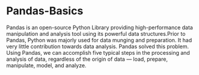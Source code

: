 # Pandas-Basics
Pandas is an open-source Python Library providing high-performance data manipulation and analysis tool using its powerful data structures.Prior to Pandas, Python was majorly used for data munging and preparation. It had very little contribution towards data analysis. Pandas solved this problem. Using Pandas, we can accomplish five typical steps in the processing and analysis of data, regardless of the origin of data — load, prepare, manipulate, model, and analyze.
